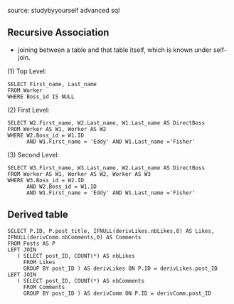 source: studybyyourself advanced sql

## Recursive Association
- joining between a table and that table itself, which is known under self-join.

(1) Top Level:

```
SELECT First_name, Last_name
FROM Worker
WHERE Boss_id IS NULL
```

(2) First Level:

```
SELECT W2.First_name, W2.Last_name, W1.Last_name AS DirectBoss
FROM Worker AS W1, Worker AS W2
WHERE W2.Boss_id = W1.ID
      AND W1.First_name = 'Eddy' AND W1.Last_name ='Fisher'
```

(3) Second Level:

```
SELECT W3.First_name, W3.Last_name, W2.Last_name AS DirectBoss
FROM Worker AS W1, Worker AS W2, Worker AS W3
WHERE W3.Boss_id = W2.ID
      AND W2.Boss_id = W1.ID
      AND W1.First_name = 'Eddy' AND W1.Last_name ='Fisher' 
```

## Derived table

```
SELECT P.ID, P.post_title, IFNULL(derivLikes.nbLikes,0) AS Likes, IFNULL(derivComm.nbComments,0) AS Comments
FROM Posts AS P
LEFT JOIN
   ( SELECT post_ID, COUNT(*) AS nbLikes
     FROM Likes
     GROUP BY post_ID ) AS derivLikes ON P.ID = derivLikes.post_ID
LEFT JOIN 
   ( SELECT post_ID, COUNT(*) AS nbComments
     FROM Comments
     GROUP BY post_ID ) AS derivComm ON P.ID = derivComm.post_ID
```

## 
